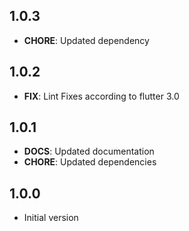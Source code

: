 ## 1.0.3
- **CHORE**: Updated dependency

## 1.0.2
- **FIX**: Lint Fixes according to flutter 3.0

## 1.0.1
- **DOCS**: Updated documentation
- **CHORE**: Updated dependencies

## 1.0.0
- Initial version
